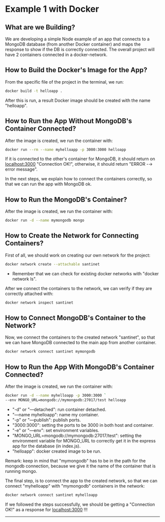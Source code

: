 # Example 1 with Docker

## What are we Building?

We are developing a simple Node example of an app that connects to a MongoDB database (from another Docker container) and maps the response to show if the DB is correctly connected. The overall project will have 2 containers connected in a docker-network.

## How to Build the Docker's Image for the App?

From the specific file of the project in the terminal, we run:

```bash
docker build -t helloapp .
```

After this is run, a result Docker image should be created with the name "helloapp".

## How to Run the App Without MongoDB's Container Connected?

After the image is created, we run the container with:

```bash
docker run --rm --name myhelloapp -p 3000:3000 helloapp
```

If it is connected to the other's container for MongoDB, it should return on [localhost:3000](http://localhost:3000)  "Connection OK!", otherwise, it should return "ERROR -→ error message".

In the next steps, we explain how to connect the containers correctly, so that we can run the app with MongoDB ok.

## How to Run the MongoDB's Container?

After the image is created, we run the container with:

```bash
docker run -d --name mymongodb mongo
```

## How to Create the Network for Connecting Containers?

First of all, we should work on creating our own network for the project:

```bash
docker network create --attachable santinet
```

- Remember that we can check for existing docker networks with "docker network ls".

After we connect the containers to the network, we can verify if they are correctly attached with:

```bash
docker network inspect santinet
```

## How to Connect MongoDB's Container to the Network?

Now, we connect the containers to the created network "santinet", so that we can have MongoDB connected to the main app from another container.

```bash
docker network connect santinet mymongodb
```

## How to Run the App With MongoDB's Container Connected?

After the image is created, we run the container with:

```bash
docker run -d --name myhelloapp -p 3000:3000 `
--env MONGO_URL=mongodb://mymongodb:27017/test helloapp
```

- "-d" or "—detached": run container detached.
- "—name myhelloapp": name my container.
- "-p" or "—publish": publish ports.
- "3000:3000": setting the ports to be 3000 in both host and container.
- "-e" or "—env": set environment variables.
- "MONGO_URL=mongodb://mymongodb:27017/test": setting the environment variable for MONGO_URL to correctly get it in the express app for the database (in index.js).
- "helloapp": docker created image to be run.

Remark: keep in mind that "mymongodb" has to be in the path for the mongodb connection, because we give it the name of the container that is running mongo.

The final step, is to connect the app to the created network, so that we can connect "myhelloapp" with "mymongodb" containers in the network:

```bash
docker network connect santinet myhelloapp
```

If we followed the steps successfully, we should be getting a "Connection OK!" as a response for [localhost:3000](http://localhost:3000) !!!

---